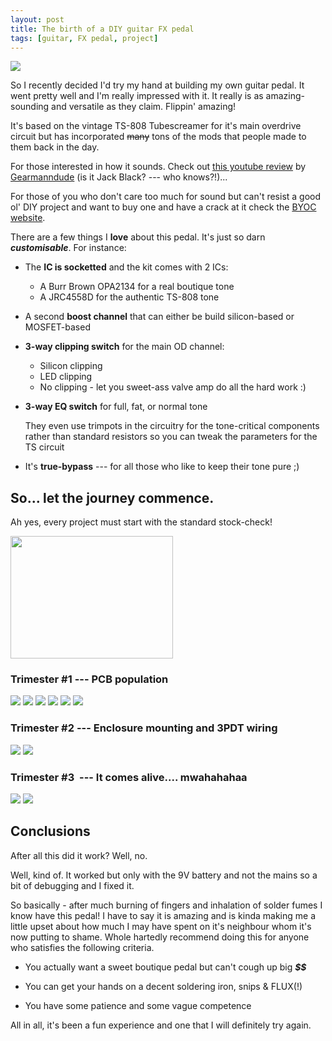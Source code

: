 ```yaml
---
layout: post
title: The birth of a DIY guitar FX pedal
tags: [guitar, FX pedal, project]
---
```


![](http://cl.ly/image/0L1L2R3y310c/content)

So I recently decided I'd try my hand at building my own guitar pedal. It went
pretty well and I'm really impressed with it. It really is as amazing-sounding
and versatile as they claim. Flippin' amazing!

It's based on the vintage TS-808 Tubescreamer for it's main overdrive circuit
but has incorporated <strike>many</strike> tons of the mods that people made to
them back in the day. 

For those interested in how it sounds. Check out <a target="_blank"
href="http://www.youtube.com/watch?v=37RfgSdn53w">this youtube review</a> by <a
target="_blank" href="http://www.gearmanndude.com/">Gearmanndude</a> (is it
Jack Black? --- who knows?!)...

For those of you who don't care too much for sound but can't resist a
good ol' DIY project and want to buy one and have a crack at it check the <a
target="_blank" href="http://www.buildyourownclone.com/overdrive2.html">BYOC
website</a>.

There are a few things I __love__ about this pedal. It's just so darn
**_customisable_**. For instance:

* The **IC is socketted** and the kit comes with 2 ICs:
   * A Burr Brown OPA2134 for a real boutique tone
   * A JRC4558D for the authentic TS-808 tone

* A second **boost channel** that can either be build silicon-based or
MOSFET-based

* **3-way clipping switch** for the main OD channel:
    * Silicon clipping
    * LED clipping
    * No clipping - let you sweet-ass valve amp do all the hard work :)

* **3-way EQ switch** for full, fat, or normal tone

  They even use trimpots in the circuitry for the tone-critical components
rather than standard resistors so you can tweak the parameters for the TS
circuit

* It's **true-bypass** --- for all those who like to keep their tone pure ;)

## So... let the journey commence.

Ah yes, every project must start with the standard stock-check!

<img src="http://media.tumblr.com/tumblr_lib7n0C2yB1qggkk1.jpg" width="260"
height="196" class="automargin" />

### Trimester #1 --- PCB population

<img class="automargin" src="http://media.tumblr.com/tumblr_lib8fiOYrt1qggkk1.jpg" />
<img class="automargin" src="http://media.tumblr.com/tumblr_lib8fmpb2v1qggkk1.jpg" />
<img class="automargin" src="http://media.tumblr.com/tumblr_lib8frOQDR1qggkk1.jpg" />
<img class="automargin" src="http://media.tumblr.com/tumblr_lib8fxfK8Q1qggkk1.jpg" />
<img class="automargin" src="http://media.tumblr.com/tumblr_lib8gauUu71qggkk1.jpg" />
<img class="automargin" src="http://media.tumblr.com/tumblr_lib8ghIGuT1qggkk1.jpg" />

### Trimester #2 --- Enclosure mounting and 3PDT wiring

<img class="automargin" src="http://media.tumblr.com/tumblr_lib8go27sS1qggkk1.jpg" />
<img class="automargin" src="http://media.tumblr.com/tumblr_lib8gycSCB1qggkk1.jpg" />

### Trimester #3  --- It comes alive.... mwahahahaa

<img class="automargin" src="http://media.tumblr.com/tumblr_lib8h39kgA1qggkk1.jpg" />
<img class="automargin" src="http://media.tumblr.com/tumblr_lib8h71gqo1qggkk1.jpg" />

## Conclusions

After all this did it work? Well, no.

Well, kind of. It worked but only with the 9V battery and not the mains so a
bit of debugging and I fixed it.

So basically - after much burning of fingers and inhalation of solder fumes I
know have this pedal! I have to say it is amazing and is kinda making me a
little upset about how much I may have spent on it's neighbour whom it's now
putting to shame. Whole hartedly recommend doing this for anyone who satisfies
the following criteria.

* You actually want a sweet boutique pedal but can't cough up big _**$$**_

* You can get your hands on a decent soldering iron, snips &amp; FLUX(!)

* You have some patience and some vague competence

All in all, it's been a fun experience and one that I will definitely try
again.
